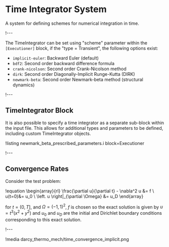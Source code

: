 # Time Integrator System

A system for defining schemes for numerical integration in time.

!---


The TimeIntegrator can be set using "scheme" parameter within the `[Executioner]` block, if
the "type = Transient", the following options exist:

- `implicit-euler`: Backward Euler (default)
- `bdf2`: Second order backward difference formula
- `crank-nicolson`: Second order Crank-Nicolson method
- `dirk`: Second order Diagonally-Implicit Runge-Kutta (DIRK)
- `newmark-beta`: Second order Newmark-beta method (structural dynamics)

!---

## TimeIntegrator Block

It is also possible to specify a time integrator as a separate sub-block within the input file.
This allows for additional types and parameters to be defined, including custom TimeIntegrator
objects.

!listing newmark_beta_prescribed_parameters.i block=Executioner

!---

## Convergence Rates

Consider the test problem:

!equation
\begin{array}{rl}
\frac{\partial u}{\partial t} - \nabla^2 u &= f
\\
u(t=0)&= u_0
\\
\left. u \right|_{\partial \Omega} &= u_D
\end{array}

for $t=(0,T]$, and $\Omega=(-1,1)^2$, $f$ is chosen so the exact solution is given by
$u = t^3 (x^2 + y^2)$ and $u_0$ and $u_D$ are the initial and Dirichlet boundary conditions
corresponding to this exact solution.

!---

!media darcy_thermo_mech/time_convergence_implicit.png
